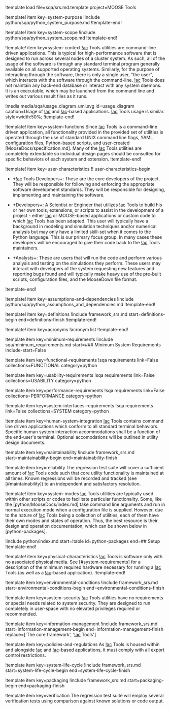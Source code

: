 !template load file=sqa/srs.md.template project=MOOSE Tools

!template! item key=system-purpose
!include python/sqa/python_system_purpose.md
!template-end!

!template! item key=system-scope
!include python/sqa/python_system_scope.md
!template-end!

!template! item key=system-context
[!ac](MOOSE) Tools utilities are command-line driven applications. This is typical for high-performance
software that is designed to run across several nodes of a cluster system. As such, all of the usage
of the software is through any standard terminal program generally available on all supported
operating systems. Similarly, for the purpose of interacting through the software, there is only
a single user, "the user", which interacts with the software through the command-line. [!ac](MOOSE)
Tools does not maintain any back-end database or interact with any system daemons. It is an executable,
which may be launched from the command line and writes out various result files as it runs.

!media media/sqa/usage_diagram_uml.svg
       id=usage_diagram
       caption=Usage of [!ac](MOOSE) and [!ac](MOOSE)-based applications. [!ac](MOOSE) Tools usage
               is similar.
       style=width:50%;
!template-end!

!template! item key=system-functions
Since [!ac](MOOSE) Tools is a command-line driven application, all functionality provided in the provided
set of utilities is operated through the use of standard UNIX command line flags, YAML configuration
files, Python-based scripts, and user-created [MooseDocs/specification.md]. Many of the [!ac](MOOSE)
Tools utilities are completely extendable so individual design pages should be consulted for specific
behaviors of each system and extension.
!template-end!

!template! item key=user-characteristics
!! user-characteristics-begin

- +[!ac](MOOSE) Tools Developers+: These are the core developers of the project. They will be responsible
  for following and enforcing the appropriate software development standards. They will be
  responsible for designing, implementing and maintaining the software.

- +Developers+: A Scientist or Engineer that utilizes [!ac](MOOSE) Tools to build his or her own
  tools, extensions, or scripts to assist in the development of a project - either [!ac](MOOSE) or
  MOOSE-based applications or custom code to which [!ac](MOOSE) Tools has been adapted. This user will
  typically have a background in modeling and simulation techniques and/or numerical analysis but may
  only have a limited skill-set when it comes to the Python language. This is our primary focus group.
  In many cases these developers will be encouraged to give their code back to the [!ac](MOOSE) Tools
  maintainers.

- +Analysts+: These are users that will run the code and perform various analysis and testing on the
  simulations they perform. These users may interact with developers of the system requesting new features
  and reporting bugs found and will typically make heavy use of the pre-built scripts, configuration
  files, and the MooseDown file format.

!template-end!

!template! item key=assumptions-and-dependencies
!include python/sqa/python_assumptions_and_dependencies.md
!template-end!

!template! item key=definitions
!include framework_srs.md start=definitions-begin end=definitions-finish
!template-end!

!template! item key=acronyms
!acronym list
!template-end!

!template item key=minimum-requirements
!include sqa/minimum_requirements.md start=### Minimum System Requirements include-start=False

!template item key=functional-requirements
!sqa requirements link=False collections=FUNCTIONAL category=python

!template item key=usability-requirements
!sqa requirements link=False collections=USABILITY category=python

!template item key=performance-requirements
!sqa requirements link=False collections=PERFORMANCE category=python

!template item key=system-interfaces-requirements
!sqa requirements link=False collections=SYSTEM category=python

!template item key=human-system-integration
[!ac](MOOSE) Tools contains command line driven applications which conform to all standard terminal
behaviors. Specific human system interaction accommodations shall be a function of the end-user's
terminal. Optional accomodations will be outlined in utility design documents.

!template item key=maintainability
!include framework_srs.md start=maintainability-begin end=maintainability-finish

!template item key=reliability
The regression test suite will cover a sufficient amount of [!ac](MOOSE) Tools code such that core
utility functionality is maintained at all times. Known regressions will be recorded and tracked
(see [#maintainability]) to an independent and satisfactory resolution.

!template! item key=system-modes
[!ac](MOOSE) Tools utilities are typically used within other scripts or codes to facilitate particular
functionality. Some, like the [python/MooseDocs/index.md] take command line arguments and run in normal
execution mode when a configuration file is supplied. However, due to the nature of [!ac](MOOSE) Tools
being a collection of utilities, each of them have their own modes and states of operation. Thus, the
best resource is their design and operation documentation, which can be shown below in [python-packages].

!include python/index.md start=!table id=python-packages end=## Setup
!template-end!

!template! item key=physical-characteristics
[!ac](MOOSE) Tools is software only with no associated physical media. See [#system-requirements] for
a description of the minimum required hardware necessary for running a [!ac](MOOSE) Tools (as well as
a [!ac](MOOSE)-based application).
!template-end!

!template item key=environmental-conditions
!include framework_srs.md start=environmental-conditions-begin end=environmental-conditions-finish

!template item key=system-security
[!ac](MOOSE) Tools utilities have no requirements or special needs related to system security. They
are designed to run completely in user-space with no elevated privileges required or recommended.

!template item key=information-management
!include framework_srs.md start=information-management-begin end=information-management-finish replace=['The core framework', '[!ac](MOOSE) Tools']

!template item key=policies-and-regulations
As [!ac](MOOSE) Tools is housed within and alongside [!ac](MOOSE) and [!ac](MOOSE)-based applications,
it must comply with all export control restrictions.

!template item key=system-life-cycle
!include framework_srs.md start=system-life-cycle-begin end=system-life-cycle-finish

!template item key=packaging
!include framework_srs.md start=packaging-begin end=packaging-finish

!template item key=verification
The regression test suite will employ several verification tests using comparison against known
solutions or code output.
